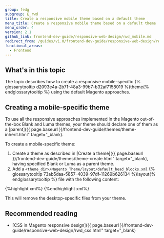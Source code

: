 ```yaml
---
group: fedg
subgroup: E_rwd
title: Create a responsive mobile theme based on a default theme
menu_title: Create a responsive mobile theme based on a default theme
menu_order: 4
version: 2.1
github_link: frontend-dev-guide/responsive-web-design/rwd_mobile.md
redirect_from: /guides/v1.0/frontend-dev-guide/responsive-web-design/rwd_mobile.html
functional_areas:
  - Frontend
---
```

## What's in this topic
The topic describes how to create a responsive mobile-specific {% glossarytooltip d2093e4a-2b71-48a3-99b7-b32af7158019 %}theme{% endglossarytooltip %} using the default Magento approaches. 

## Creating a mobile-specific theme

To use all the responsive approaches implemented in the Magento out-of-the-box Blank and Luma themes, your theme should declare one of them as a [parent]({{ page.baseurl }}/frontend-dev-guide/themes/theme-inherit.html" target="_blank). 

To create a mobile-specific theme:

1. Create a theme as described in [Create a theme]({{ page.baseurl }}/frontend-dev-guide/themes/theme-create.html" target="_blank), having specified Blank or Luma as a parent theme.
2. Add a <code>&lt;theme_dir&gt;/Magento_Theme/layout/default_head_blocks.xml</code> {% glossarytooltip 73ab5daa-5857-4039-97df-11269b626134 %}layout{% endglossarytooltip %} file with the following content:

{%highlight xml%}
<page xmlns:xsi="http://www.w3.org/2001/XMLSchema-instance" xsi:noNamespaceSchemaLocation="urn:magento:framework:View/Layout/etc/page_configuration.xsd">
    <head>
        <remove src="css/styles-l.css" />
    </head>
</page>
{%endhighlight xml%}

This will remove the desktop-specific files from your theme.



## Recommended reading
<ul>
<li>[CSS in Magento responsive design]({{ page.baseurl }}/frontend-dev-guide/responsive-web-design/rwd_css.html" target="_blank)</li>
</ul>
